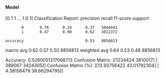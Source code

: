 #### Model
[0 1 1 ... 1 0 1]
Classification Report:
              precision    recall  f1-score   support

           0       0.76      0.24      0.37   5044441
           1       0.47      0.90      0.62   3812372

    accuracy                           0.53   8856813
   macro avg       0.62      0.57      0.50   8856813
weighted avg       0.64      0.53      0.48   8856813

Accuracy: 0.5260051217068713
Confusion Matrix:
[[1234424 3810017]
 [ 388067 3424305]]
Confusion Matrix (%):
[[13.93756422 43.01792304]
 [ 4.38156479 38.66294795]]
